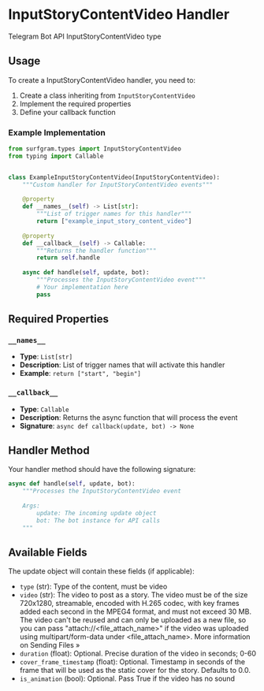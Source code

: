 # InputStoryContentVideo Handler

Telegram Bot API InputStoryContentVideo type

## Usage

To create a InputStoryContentVideo handler, you need to:

1. Create a class inheriting from `InputStoryContentVideo`
2. Implement the required properties
3. Define your callback function

### Example Implementation

```python
from surfgram.types import InputStoryContentVideo
from typing import Callable


class ExampleInputStoryContentVideo(InputStoryContentVideo):
    """Custom handler for InputStoryContentVideo events"""
    
    @property
    def __names__(self) -> List[str]:
        """List of trigger names for this handler"""
        return ["example_input_story_content_video"]
    
    @property
    def __callback__(self) -> Callable:
        """Returns the handler function"""
        return self.handle
    
    async def handle(self, update, bot):
        """Processes the InputStoryContentVideo event"""
        # Your implementation here
        pass
```

## Required Properties

### `__names__`
- **Type**: `List[str]`
- **Description**: List of trigger names that will activate this handler
- **Example**: `return ["start", "begin"]`

### `__callback__`
- **Type**: `Callable`
- **Description**: Returns the async function that will process the event
- **Signature**: `async def callback(update, bot) -> None`

## Handler Method

Your handler method should have the following signature:

```python
async def handle(self, update, bot):
    """Processes the InputStoryContentVideo event
    
    Args:
        update: The incoming update object
        bot: The bot instance for API calls
    """
```

## Available Fields

The update object will contain these fields (if applicable):

- `type` (str): Type of the content, must be video
- `video` (str): The video to post as a story. The video must be of the size 720x1280, streamable, encoded with H.265 codec, with key frames added each second in the MPEG4 format, and must not exceed 30 MB. The video can't be reused and can only be uploaded as a new file, so you can pass "attach://<file_attach_name>" if the video was uploaded using multipart/form-data under <file_attach_name>. More information on Sending Files »
- `duration` (float): Optional. Precise duration of the video in seconds; 0-60
- `cover_frame_timestamp` (float): Optional. Timestamp in seconds of the frame that will be used as the static cover for the story. Defaults to 0.0.
- `is_animation` (bool): Optional. Pass True if the video has no sound

